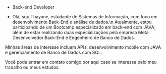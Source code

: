 - Back-end Developer 
  
- Olá, sou Thayane, estudante de Sistemas de Informação, com foco em desenvolvimento Back-End e análise de dados.\n 
Atualmente, estou participando de um Bootcamp especializado em back-end com JAVA,
além de estar realizando duas especializações pela empresa Meta: Desenvolvedor Back-End e Engenheiro de Banco de Dados.

Minhas áreas de interesse incluem APIs, desenvolvimento mobile com JAVA e gerenciamento de Banco de Dados com SQL.

Você pode entrar em contato comigo por aqui caso se interesse pelo meu trabalho ou meus estudos.

<!---
thayanezz/thayanezz is a ✨ special ✨ repository because its `README.md` (this file) appears on your GitHub profile.
You can click the Preview link to take a look at your changes.
--->

